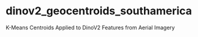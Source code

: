 # dinov2_geocentroids_southamerica
K-Means Centroids Applied to DinoV2 Features from Aerial Imagery
